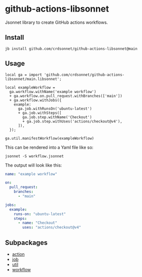# github-actions-libsonnet

Jsonnet library to create GitHub actions workflows.
## Install

```
jb install github.com/crdsonnet/github-actions-libsonnet@main
```

## Usage

```jsonnet
local ga = import 'github.com/crdsonnet/github-actions-libsonnet/main.libsonnet';

local exampleWorkflow =
  ga.workflow.withName('example workflow')
  + ga.workflow.on.pull_request.withBranches(['main'])
  + ga.workflow.withJobs({
    example:
      ga.job.withRunsOn('ubuntu-latest')
      + ga.job.withSteps([
        ga.job.step.withName('Checkout')
        + ga.job.step.withUses('actions/checkout@v4'),
      ]),
  });

ga.util.manifestWorkflow(exampleWorkflow)
```

This can be rendered into a Yaml file like so:

```console
jsonnet -S workflow.jsonnet
```

The output will look like this:
```yaml
name: "example workflow"

on:
  pull_request:
    branches:
      - "main"

jobs:
  example:
    runs-on: "ubuntu-latest"
    steps:
      - name: "Checkout"
        uses: "actions/checkout@v4"
```


## Subpackages

* [action](action/index.md)
* [job](job/index.md)
* [util](util.md)
* [workflow](workflow.md)

